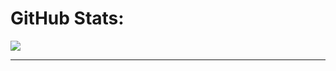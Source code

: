 

# GitHub Stats:
![](https://nirzak-streak-stats.vercel.app/?user=aranisweerathunga&theme=dark&hide_border=false)<br/>

---


